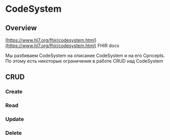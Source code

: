 # CodeSystem

## Overview

[https://www.hl7.org/fhir/codesystem.html](https://www.hl7.org/fhir/codesystem.html) FHIR docs

Мы разбиваем CodeSystem на описание CodeSystem и на его Cpncepts. По этому есть некоторые ограничения в работе CRUD над CodeSystem

## CRUD

### Create



### Read



### Update



### Delete





